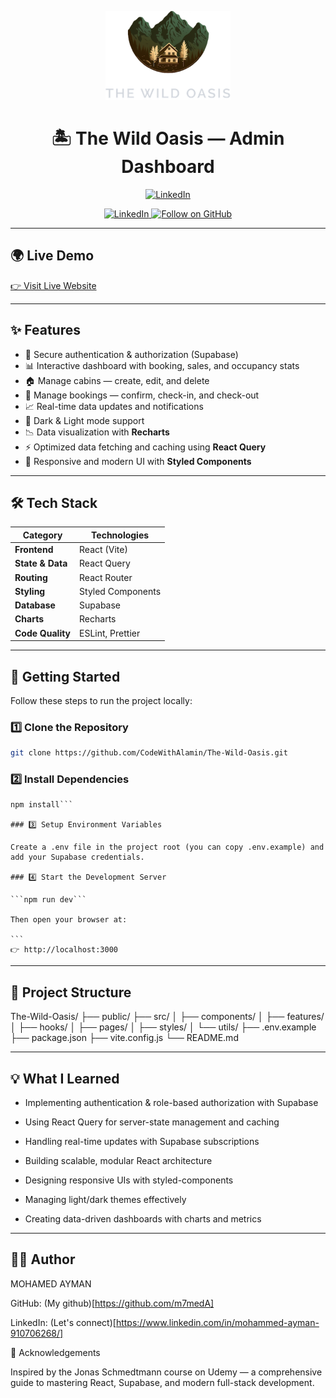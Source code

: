 <p align="center">
  <img src="https://github.com/m7medA/THE-WILD-OASIS/blob/master/public/img/logo-dark.png" alt="The Wild Oasis Logo" width="200" />
</p>

<h1 align="center">🏝️ The Wild Oasis — Admin Dashboard</h1>

<p align="center">
  <a href="https://camo.githubusercontent.com/fab679e87227fb246fb9f9d678d10d660b1aa23158a708ecd2a591cb1e1de97f/68747470733a2f2f696d672e736869656c64732e696f2f62616467652f5374617475732d436f6d706c657465642d737563636573733f7374796c653d666c6174" target="_blank">
    <img src="https://camo.githubusercontent.com/fab679e87227fb246fb9f9d678d10d660b1aa23158a708ecd2a591cb1e1de97f/68747470733a2f2f696d672e736869656c64732e696f2f62616467652f5374617475732d436f6d706c657465642d737563636573733f7374796c653d666c6174" alt="LinkedIn" />
  </a>
</p>

<p align="center">
  <a href="https://www.linkedin.com/in/mohammed-ayman-910706268/" target="_blank">
    <img src="https://img.shields.io/badge/LinkedIn-CONNECT-blue?style=for-the-badge" alt="LinkedIn" />
  </a>
  <a href="https://github.com/m7medA" target="_blank">
    <img src="https://img.shields.io/badge/Follow-%40m7medA-orange?style=for-the-badge" alt="Follow on GitHub" />
  </a>
</p>

---

## 🌍 Live Demo

[👉 Visit Live Website](https://the-wild-oasis-alamin.vercel.app)

---

## ✨ Features

- 🔐 Secure authentication & authorization (Supabase)
- 📊 Interactive dashboard with booking, sales, and occupancy stats
- 🏠 Manage cabins — create, edit, and delete
- 📅 Manage bookings — confirm, check-in, and check-out
- 📈 Real-time data updates and notifications
- 🌙 Dark & Light mode support
- 📉 Data visualization with **Recharts**
- ⚡ Optimized data fetching and caching using **React Query**
- 🎨 Responsive and modern UI with **Styled Components**

---

## 🛠️ Tech Stack

| Category         | Technologies      |
| ---------------- | ----------------- |
| **Frontend**     | React (Vite)      |
| **State & Data** | React Query       |
| **Routing**      | React Router      |
| **Styling**      | Styled Components |
| **Database**     | Supabase          |
| **Charts**       | Recharts          |
| **Code Quality** | ESLint, Prettier  |

---

## 🚀 Getting Started

Follow these steps to run the project locally:

### 1️⃣ Clone the Repository

```bash
git clone https://github.com/CodeWithAlamin/The-Wild-Oasis.git
```

### 2️⃣ Install Dependencies

````cd The-Wild-Oasis
npm install```

### 3️⃣ Setup Environment Variables

Create a .env file in the project root (you can copy .env.example) and add your Supabase credentials.

### 4️⃣ Start the Development Server

```npm run dev```

Then open your browser at:

```
👉 http://localhost:3000
````

---

## 🧩 Project Structure

The-Wild-Oasis/
├── public/
├── src/
│ ├── components/
│ ├── features/
│ ├── hooks/
│ ├── pages/
│ ├── styles/
│ └── utils/
├── .env.example
├── package.json
├── vite.config.js
└── README.md

---

## 💡 What I Learned

- Implementing authentication & role-based authorization with Supabase

- Using React Query for server-state management and caching

- Handling real-time updates with Supabase subscriptions

- Building scalable, modular React architecture

- Designing responsive UIs with styled-components

- Managing light/dark themes effectively

- Creating data-driven dashboards with charts and metrics

---

## 👨‍💻 Author

MOHAMED AYMAN

GitHub: (My github)[https://github.com/m7medA]

LinkedIn: (Let's connect)[https://www.linkedin.com/in/mohammed-ayman-910706268/]

🙌 Acknowledgements

Inspired by the Jonas Schmedtmann course on Udemy — a comprehensive guide to mastering React, Supabase, and modern full-stack development.
